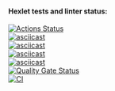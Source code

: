 #### Hexlet tests and linter status:
[![Actions Status](https://github.com/DSolokhin/frontend-project-46/actions/workflows/hexlet-check.yml/badge.svg)](https://github.com/DSolokhin/frontend-project-46/actions)   
[![asciicast](https://asciinema.org/a/iQgRuSUXEefcgmcAaeK6vUqFn.svg)](https://asciinema.org/a/iQgRuSUXEefcgmcAaeK6vUqFn)  
[![asciicast](https://asciinema.org/a/Hc9gESmsaVlTtLQdC1JhVuRvf.svg)](https://asciinema.org/a/Hc9gESmsaVlTtLQdC1JhVuRvf)   
[![asciicast](https://asciinema.org/a/bZ9niiH0fBzF0PEOiDhljnpHl.svg)](https://asciinema.org/a/bZ9niiH0fBzF0PEOiDhljnpHl)  
[![asciicast](https://asciinema.org/a/tipEjJlMfz1fUcUYTfXzkDL5B.svg)](https://asciinema.org/a/tipEjJlMfz1fUcUYTfXzkDL5B)  
[![Quality Gate Status](https://sonarcloud.io/api/project_badges/measure?project=DSolokhin_frontend-project-46&metric=alert_status)](https://sonarcloud.io/summary/new_code?id=DSolokhin_frontend-project-46)  
[![CI](https://github.com/DSolokhin/frontend-project-46/actions/workflows/ci.yml/badge.svg)](https://github.com/DSolokhin/frontend-project-46/actions/workflows/ci.yml)      
